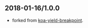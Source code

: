## 2018-01-16/1.0.0

- forked from [koa-yield-breakpoint](https://github.com/nswbmw/koa-yield-breakpoint).
